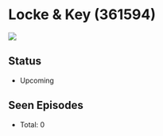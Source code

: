 # Locke & Key (361594)

<img src="https://dg31sz3gwrwan.cloudfront.net/poster/361594/62068578-0-optimized.jpg" />

## Status
* Upcoming
## Seen Episodes
* Total: 0
